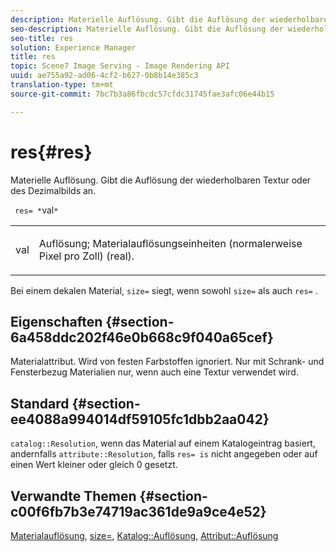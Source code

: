 ```yaml
---
description: Materielle Auflösung. Gibt die Auflösung der wiederholbaren Textur oder des Dezimalbilds an.
seo-description: Materielle Auflösung. Gibt die Auflösung der wiederholbaren Textur oder des Dezimalbilds an.
seo-title: res
solution: Experience Manager
title: res
topic: Scene7 Image Serving - Image Rendering API
uuid: ae755a92-ad06-4cf2-b627-0b8b14e385c3
translation-type: tm+mt
source-git-commit: 7bc7b3a86fbcdc57cfdc31745fae3afc06e44b15

---
```



# res{#res}

Materielle Auflösung. Gibt die Auflösung der wiederholbaren Textur oder des Dezimalbilds an.

` res= *`val`*`

<table id="simpletable_2004B804D46E43C090E59BBFF8144598"> 
 <tr class="strow"> 
  <td class="stentry"> <p> <span class="varname"> val </span> </p> </td> 
  <td class="stentry"> <p>Auflösung; Materialauflösungseinheiten (normalerweise Pixel pro Zoll) (real). </p> </td> 
 </tr> 
</table>

Bei einem dekalen Material, `size=` siegt, wenn sowohl `size=` als auch `res=` .

## Eigenschaften {#section-6a458ddc202f46e0b668c9f040a65cef}

Materialattribut. Wird von festen Farbstoffen ignoriert. Nur mit Schrank- und Fensterbezug Materialien nur, wenn auch eine Textur verwendet wird.

## Standard {#section-ee4088a994014df59105fc1dbb2aa042}

`catalog::Resolution`, wenn das Material auf einem Katalogeintrag basiert, andernfalls `attribute::Resolution`, falls `res= is` nicht angegeben oder auf einen Wert kleiner oder gleich 0 gesetzt.

## Verwandte Themen {#section-c00f6fb7b3e74719ac361de9a9ce4e52}

[Materialauflösung](../../../../../ir-api/http-protocol/image-rendering-api-ref/c-ir-http-protocol-ref/c-ir-http-protocol-syntax-and-features/c-ir-vignettes/c-ir-material-resolution.md#concept-f60103c64e324e2cae78bd76dfb4de8b), [size=](../../../../../ir-api/http-protocol/image-rendering-api-ref/c-ir-http-protocol-ref/c-ir-http-protocol-command-reference/r-ir-http-size.md#reference-1220d6fbcde4479aba91de7adacdc988), [Katalog::Auflösung](../../../../../ir-api/material-cat/image-rendering-api-ref/c-ir-material-catalog/c-ir-material-data-reference/r-ir-resolution-dataref.md#reference-6a2d64c2d72b438fade58a3391569da7), [Attribut::Auflösung](../../../../../ir-api/material-cat/image-rendering-api-ref/c-ir-material-catalog/c-ir-attributes-reference/r-ir-resolution.md#reference-09fe14e6bfbf4db6b7f4369fffecc806)
